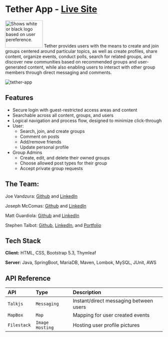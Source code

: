 
# Tether App - [Live Site](https://tether-aa38a6181bbf.herokuapp.com/)

<picture>
  <source media="(prefers-color-scheme: dark)" srcset="https://github.com/Tether-Group/tether-app/blob/main/src/main/resources/static/img/white_icon_transparent_background.png" height="87px" width="120px">
  <source media="(prefers-color-scheme: light)" srcset="https://github.com/Tether-Group/tether-app/blob/main/src/main/resources/static/img/black_icon_transparent_background.png" height="87px" width="120px">
  <img alt="Shows white or black logo based on user pereference.">
</picture>Tether provides users with the means to create and join groups centered around particular topics, as well as create profiles, share content, organize events, conduct polls, search for related groups, and discover new communities based on recommended groups and user-generated content, while also enabling users to interact with other group members through direct messaging and comments.
​

![tether-app](https://github.com/Tether-Group/tether-app/assets/118476001/8c4b310a-375a-453b-a7fc-0bdf8e2ef95c)


## Features

- Secure login with guest-restricted access areas and content
- Searchable across all content, groups, and users
- Logical navigation and process flow, designed to minimize click-through
- User: 
    - Search, join, and create groups
    - Comment on posts
    - Add/remove friends
    - Update personal profile
- Group Admins
    - Create, edit, and delete their owned groups
    - Choose allowed post types for their group
    - Accept private group requests


## The Team:


Joe Vandzura: [Github](https://github.com/joe-vandzura) and [LinkedIn](https://www.linkedin.com/in/joe-vandzura-925a1a182/)

Joseph McComas: [Github](https://github.com/josephmccomas) and [LinkedIn](www.linkedin.com/in/josephmccomas)

Matt Guardiola: [Github](https://github.com/MattGuardiola) and [LinkedIn](https://www.linkedin.com/in/matt-guardiola/)

Stephen Talbot: [Github](https://github.com/stalbot0), [LinkedIn](https://www.linkedin.com/in/stephen-talbot/), and [Portfolio](https://stalbot0.github.io)
## Tech Stack

**Client:** HTML, CSS, Bootstrap 5.3, Thymleaf

**Server:** Java, SpringBoot, MariaDB, Maven, Lombok, MySQL, JUnit, AWS


## API Reference


| API | Type     | Description                |
| :-------- | :------- | :------------------------- |
| `Talkjs` | `Messaging` | Instant/direct messaging between users |
| `MapBox` | `Map` | Mapping for user created events |
| `Filestack` | `Image Hosting` | Hosting user profile pictures |


